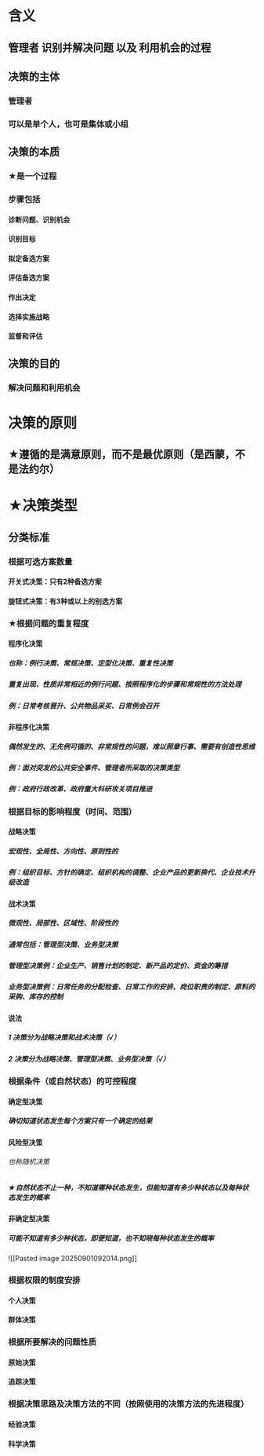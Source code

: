 # 含义
## 管理者 识别并解决问题 以及 利用机会的过程
## 决策的主体
### 管理者
### 可以是单个人，也可是集体或小组
## 决策的本质
### ★是一个过程
### 步骤包括
#### 诊断问题、识别机会
#### 识别目标
#### 拟定备选方案
#### 评估备选方案
#### 作出决定
#### 选择实施战略
#### 监督和评估
## 决策的目的
### 解决问题和利用机会
# 决策的原则
## ★遵循的是满意原则，而不是最优原则（是西蒙，不是法约尔）
# ★决策类型
## 分类标准
### 根据可选方案数量
#### 开关式决策：只有2种备选方案
#### 旋钮式决策：有3种或以上的别选方案
### ★根据问题的重复程度
#### 程序化决策
##### 也称：例行决策、常规决策、定型化决策、重复性决策
##### 重复出现、性质非常相近的例行问题、按照程序化的步骤和常规性的方法处理
##### 例：日常考核晋升、公共物品采买、日常例会召开
#### 非程序化决策
##### 偶然发生的、无先例可循的、非常规性的问题，难以照章行事、需要有创造性思维
##### 例：面对突发的公共安全事件、管理者所采取的决策类型
##### 例：政府行政改革、政府重大科研攻关项目推进
### 根据目标的影响程度（时间、范围）
#### 战略决策
##### 宏观性、全局性、方向性、原则性的
##### 例：组织目标、方针的确定、组织机构的调整、企业产品的更新换代、企业技术升级改造
#### 战术决策
##### 微观性、局部性、区域性、阶段性的
##### 通常包括：管理型决策、业务型决策
##### 管理型决策例：企业生产、销售计划的制定、新产品的定价、资金的筹措
##### 业务型决策例：日常任务的分配检查、日常工作的安排、岗位职责的制定、原料的采购、库存的控制
#### 说法
##### 1 决策分为战略决策和战术决策（√）
##### 2 决策分为战略决策、管理型决策、业务型决策（√）
### 根据条件（或自然状态）的可控程度
#### 确定型决策
##### 确切知道状态发生每个方案只有一个确定的结果
#### 风险型决策
###### 也称随机决策
##### ★自然状态不止一种，不知道哪种状态发生，但能知道有多少种状态以及每种状态发生的概率
#### 非确定型决策
##### 可能不知道有多少种状态，即便知道，也不知晓每种状态发生的概率
![[Pasted image 20250901092014.png]]
### 根据权限的制度安排
#### 个人决策
#### 群体决策
### 根据所要解决的问题性质
#### 原始决策
#### 追踪决策
### 根据决策思路及决策方法的不同（按照使用的决策方法的先进程度）
#### 经验决策
#### 科学决策